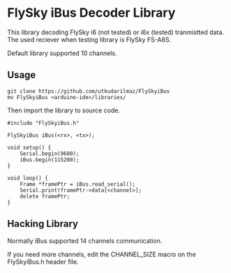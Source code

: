 # FlySky iBus Decoder Library

This library decoding FlySky i6 (not tested) or i6x (tested) tranmistted data.
The used reciever when testing library is FlySky FS-A8S.

Default library supported 10 channels.

## Usage

	git clone https://github.com/utkudarilmaz/FlySkyiBus
	mv FlySkyiBus <arduino-ide>/libraries/

Then import the library to source code.

	#include "FlySkyiBus.h"

	FlySkyiBus iBus(<rx>, <tx>);

	void setup() {
		Serial.begin(9600);
		iBus.begin(115200);
	}

	void loop() {
		Frame *framePtr = iBus.read_serial();
		Serial.print(framePtr->data[<channel>];
		delete framePtr;
	}

## Hacking Library

Normally iBus supported 14 channels communication.

If you need more channels, edit the CHANNEL_SIZE macro on the FlySkyiBus.h
header file.
